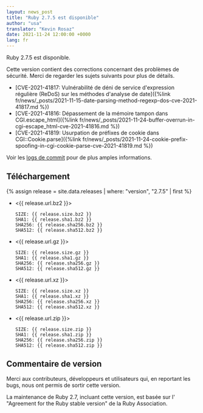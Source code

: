 ```yaml
---
layout: news_post
title: "Ruby 2.7.5 est disponible"
author: "usa"
translator: "Kevin Rosaz"
date: 2021-11-24 12:00:00 +0000
lang: fr
---
```


Ruby 2.7.5 est disponible.

Cette version contient des corrections concernant des problèmes de sécurité.
Merci de regarder les sujets suivants pour plus de détails.

* [CVE-2021-41817: Vulnérabilité de déni de service d'expression régulière (ReDoS) sur les méthodes d'analyse de date]({%link fr/news/_posts/2021-11-15-date-parsing-method-regexp-dos-cve-2021-41817.md %})
* [CVE-2021-41816: Dépassement de la mémoire tampon dans CGI.escape_html]({%link fr/news/_posts/2021-11-24-buffer-overrun-in-cgi-escape_html-cve-2021-41816.md %})
* [CVE-2021-41819: Usurpation de préfixes de cookie dans CGI::Cookie.parse]({%link fr/news/_posts/2021-11-24-cookie-prefix-spoofing-in-cgi-cookie-parse-cve-2021-41819.md %})

Voir les [logs de commit](https://github.com/ruby/ruby/compare/v2_7_4...v2_7_5) pour de plus amples informations.

## Téléchargement

{% assign release = site.data.releases | where: "version", "2.7.5" | first %}

* <{{ release.url.bz2 }}>

      SIZE: {{ release.size.bz2 }}
      SHA1: {{ release.sha1.bz2 }}
      SHA256: {{ release.sha256.bz2 }}
      SHA512: {{ release.sha512.bz2 }}

* <{{ release.url.gz }}>

      SIZE: {{ release.size.gz }}
      SHA1: {{ release.sha1.gz }}
      SHA256: {{ release.sha256.gz }}
      SHA512: {{ release.sha512.gz }}

* <{{ release.url.xz }}>

      SIZE: {{ release.size.xz }}
      SHA1: {{ release.sha1.xz }}
      SHA256: {{ release.sha256.xz }}
      SHA512: {{ release.sha512.xz }}

* <{{ release.url.zip }}>

      SIZE: {{ release.size.zip }}
      SHA1: {{ release.sha1.zip }}
      SHA256: {{ release.sha256.zip }}
      SHA512: {{ release.sha512.zip }}

## Commentaire de version

Merci aux contributeurs, développeurs et utilisateurs qui, en reportant les bugs, nous ont permis de sortir cette version.

La maintenance de Ruby 2.7, incluant cette version, est basée sur l' "Agreement for the Ruby stable version" de la Ruby Association.
